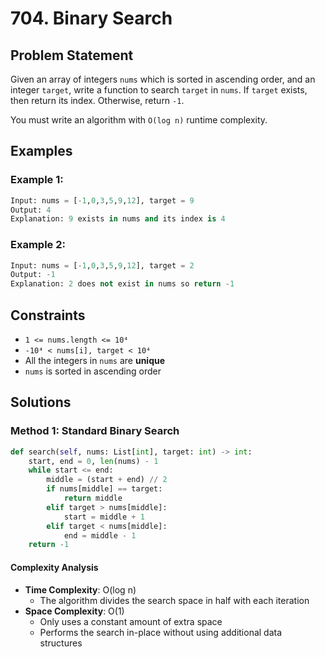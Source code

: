 # 704. Binary Search

## Problem Statement
Given an array of integers `nums` which is sorted in ascending order, and an integer `target`, write a function to search `target` in `nums`. If `target` exists, then return its index. Otherwise, return `-1`.

You must write an algorithm with `O(log n)` runtime complexity.

## Examples

### Example 1:
```python
Input: nums = [-1,0,3,5,9,12], target = 9
Output: 4
Explanation: 9 exists in nums and its index is 4
```

### Example 2:
```python
Input: nums = [-1,0,3,5,9,12], target = 2
Output: -1
Explanation: 2 does not exist in nums so return -1
```

## Constraints
- `1 <= nums.length <= 10⁴`
- `-10⁴ < nums[i], target < 10⁴`
- All the integers in `nums` are **unique**
- `nums` is sorted in ascending order

## Solutions

### Method 1: Standard Binary Search
```python
def search(self, nums: List[int], target: int) -> int:
    start, end = 0, len(nums) - 1
    while start <= end:
        middle = (start + end) // 2
        if nums[middle] == target:
            return middle
        elif target > nums[middle]:
            start = middle + 1
        elif target < nums[middle]:
            end = middle - 1
    return -1
```

#### Complexity Analysis
- **Time Complexity**: O(log n)
  - The algorithm divides the search space in half with each iteration
- **Space Complexity**: O(1)
  - Only uses a constant amount of extra space
  - Performs the search in-place without using additional data structures